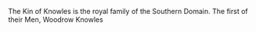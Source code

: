 The Kin of Knowles is the royal family of the Southern Domain. The first of their Men, Woodrow Knowles 